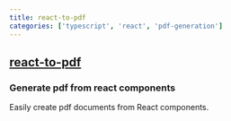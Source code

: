 ```yaml
---
title: react-to-pdf
categories: ['typescript', 'react', 'pdf-generation']
---
```

## [react-to-pdf](https://github.com/ivmarcos/react-to-pdf)

### Generate pdf from react components


Easily create pdf documents from React components.
